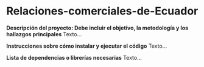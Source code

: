 # Relaciones-comerciales-de-Ecuador

**Descripción del proyecto: Debe incluir el objetivo, la metodología y los
hallazgos principales**
Texto...

**Instrucciones sobre cómo instalar y ejecutar el código**
Texto...

**Lista de dependencias o librerías necesarias**
Texto...
